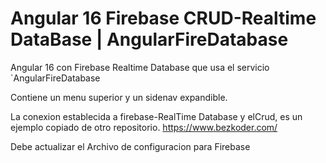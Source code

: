 # Angular 16 Firebase CRUD-Realtime DataBase | AngularFireDatabase
Angular 16 con Firebase Realtime Database que usa el servicio `AngularFireDatabase

Contiene un menu superior y un sidenav expandible.

La conexion establecida a firebase-RealTime Database y elCrud, es un ejemplo copiado de otro repositorio. https://www.bezkoder.com/

Debe actualizar el Archivo de configuracion para Firebase